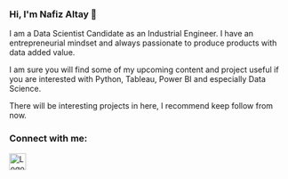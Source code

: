 ### Hi, I'm Nafiz Altay 👋

I am a Data Scientist Candidate as an Industrial Engineer. I have an entrepreneurial mindset and always passionate to produce products with data added value.

I am sure you will find some of my upcoming content and project useful if you are interested with Python, Tableau, Power BI and especially Data Science.

There will be interesting projects in here, I recommend keep follow from now.

### Connect with me:

<a href="https://www.linkedin.com/in/nafizaltay/">
    <img src="https://i.ibb.co/NjhwYF7/174857.png" alt="Logo" width="30" height="30">
  </a>

